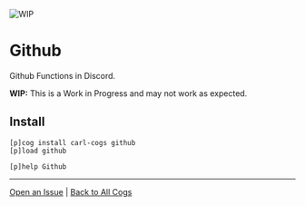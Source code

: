 ![WIP](https://img.shields.io/badge/tag-WIP-orange?logo=git&logoColor=white)
# Github

Github Functions in Discord.

**WIP:** This is a Work in Progress and may not work as expected.

## Install

```text
[p]cog install carl-cogs github
[p]load github

[p]help Github
```

---
[Open an Issue](https://github.com/smashedr/carl-cogs/issues/new?title=Github) |
[Back to All Cogs](../README.md#public-cogs)
